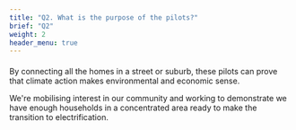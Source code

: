 ```yaml
--- 
title: "Q2. What is the purpose of the pilots?"
brief: "Q2"
weight: 2
header_menu: true
--- 
```

 ####  

 By connecting all the homes in a street or suburb, these pilots can prove that climate action makes environmental and economic sense.  
   
 We're mobilising interest in our community and working to demonstrate we have enough households in a concentrated area ready to make the transition to electrification.  
